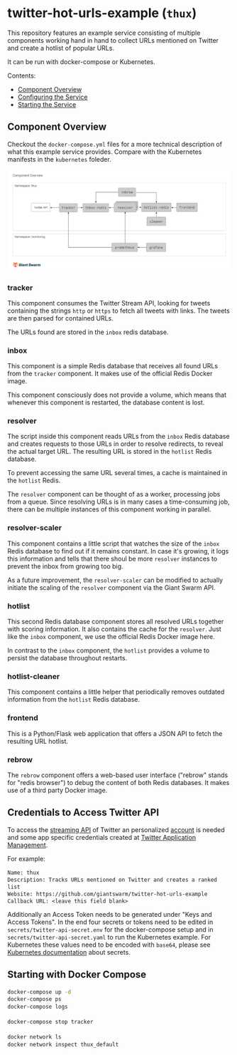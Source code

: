 # twitter-hot-urls-example (`thux`)

This repository features an example service consisting of multiple components working hand in hand to collect URLs mentioned on Twitter and create a hotlist of popular URLs.

It can be run with docker-compose or Kubernetes.

Contents:

- [Component Overview](#component-overview)
- [Configuring the Service](#configuring-the-service)
- [Starting the Service](#starting-the-service)

## Component Overview

Checkout the `docker-compose.yml` files for a more technical description of what this example service provides. Compare with the Kubernetes manifests in the `kubernetes` foleder.

<!-- ![Component Overview](https://github.com/giantswarm/twitter-hot-urls-example/blob/master/docs/components-overview.png) -->

![Component Overview](/docs/components-overview.png)

### tracker

This component consumes the Twitter Stream API, looking for tweets containing the strings `http` or `https` to fetch all tweets with links. The tweets are then parsed for contained URLs.

The URLs found are stored in the `inbox` redis database.

### inbox

This component is a simple Redis database that receives all found URLs from the `tracker` component. It makes use of the official Redis Docker image.

This component consciously does not provide a volume, which means that whenever this component is restarted, the database content is lost.

### resolver

The script inside this component reads URLs from the `inbox` Redis database and creates requests to those URLs in order to resolve redirects, to reveal the actual target URL. The resulting URL is stored in the `hotlist` Redis database.

To prevent accessing the same URL several times, a cache is maintained in the `hotlist` Redis.

The `resolver` component can be thought of as a worker, processing jobs from a queue. Since resolving URLs is in many cases a time-consuming job, there can be multiple instances of this component working in parallel.

### resolver-scaler

This component contains a little script that watches the size of the `inbox` Redis database to find out if it remains constant. In case it's growing, it logs this information and tells that there shoul be more `resolver` instances to prevent the inbox from growing too big.

As a future improvement, the `resolver-scaler` can be modified to actually initiate the scaling of the `resolver` component via the Giant Swarm API.

### hotlist

This second Redis database component stores all resolved URLs together with scoring information. It also contains the cache for the `resolver`. Just like the `inbox` component, we use the official Redis Docker image here.

In contrast to the `inbox` component, the `hotlist` provides a volume to persist the database throughout restarts.

### hotlist-cleaner

This component contains a little helper that periodically removes outdated information from the `hotlist` Redis database.

### frontend

This is a Python/Flask web application that offers a JSON API to fetch the resulting URL hotlist.

### rebrow

The `rebrow` component offers a web-based user interface ("rebrow" stands for "redis browser") to debug the content of both Redis databases. It makes use of a third party Docker image.

<!-- ## Configuring the Service

To make the service work for you, you'll have to configure a few things. The components are built so that they take all required configuration from environment variables. In addition, we make use of the possiblility to pass variables to a service definition during creation by using a variables file called `swarmvars.json`.

Please copy the provided example file `swarmvars.json.dist` to `swarmvars.json`. Then edit the details in this file as explained below.

* Set the string `myorg/myenv` to the name of the environment in which you want to run the service. If you don't work in a team with multiple users, simple use your Giant Swarm username instead of `myorg` here. Otherwise pick the organization name you need. Check out our guide on [Team Collaboration](https://docs.giantswarm.io/guides/team-collaboration/) for details. For the `myenv` part, pick an existing environment name from the chosen organization. The default here would be `dev`, so you can chose `<yourusername>/dev`.
* `DOMAIN`: The second part of the domain name used for public access to some of the components. Make this something like `mythux.gigantic.io` when working with the shared ALpha cluster of Giant Swarm. Other clusters may require a different domain name.
* `TWITTER_*`: The twitter credentials to use for the tracker. To create them, log in  to https://apps.twitter.com/ (creating a twitter account first, if needed) and create a new app. The variable names should match the terminology used by Twitter.

Save the edited `swarmvars.json` file.

## Starting the Service

Make sure you are [logged in](https://docs.giantswarm.io/reference/cli/login/) with the `swarm` CLI.

Starting the service as defined above can be done using the CLI, from the directory containing the `swarm.json` and `swarmvars.json` file. Use the following command to create and start the service:

```
swarm up
```

After a few minutes, you can check the status of the service using the command

```
swarm status
```

or using the [Giant Swarm web user interface](https://app.giantswarm.io/). -->

## Credentials to Access Twitter API

To access the [streaming API](https://dev.twitter.com/streaming/overview/connecting) of Twitter an personalized [account](https://twitter.com/signup) is needed and some app specific credentials created at [Twitter Application Management](https://apps.twitter.com/).

For example:

    Name: thux
    Description: Tracks URLs mentioned on Twitter and creates a ranked list
    Website: https://github.com/giantswarm/twitter-hot-urls-example
    Callback URL: <leave this field blank>


Additionally an Access Token needs to be generated under "Keys and Access Tokens". In the end four secrets or tokens need to be edited in `secrets/twitter-api-secret.env` for the docker-compose setup and in `secrets/twitter-api-secret.yaml` to run the Kubernetes example. For Kubernetes these values need to be encoded with `base64`, please see [Kubernetes documentation](http://kubernetes.io/docs/user-guide/secrets/#creating-a-secret-manually) about secrets.





## Starting with Docker Compose

```bash
docker-compose up -d
docker-compose ps
docker-compose logs

docker-compose stop tracker

docker network ls
docker network inspect thux_default

```
